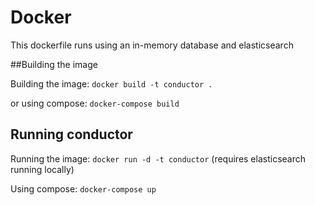 # Docker

This dockerfile runs using an in-memory database and elasticsearch

##Building the image

Building the image:
`docker build -t conductor .`

or using compose:
`docker-compose build`

## Running conductor
Running the image:
`docker run -d -t conductor`
(requires elasticsearch running locally)

Using compose:
`docker-compose up`



